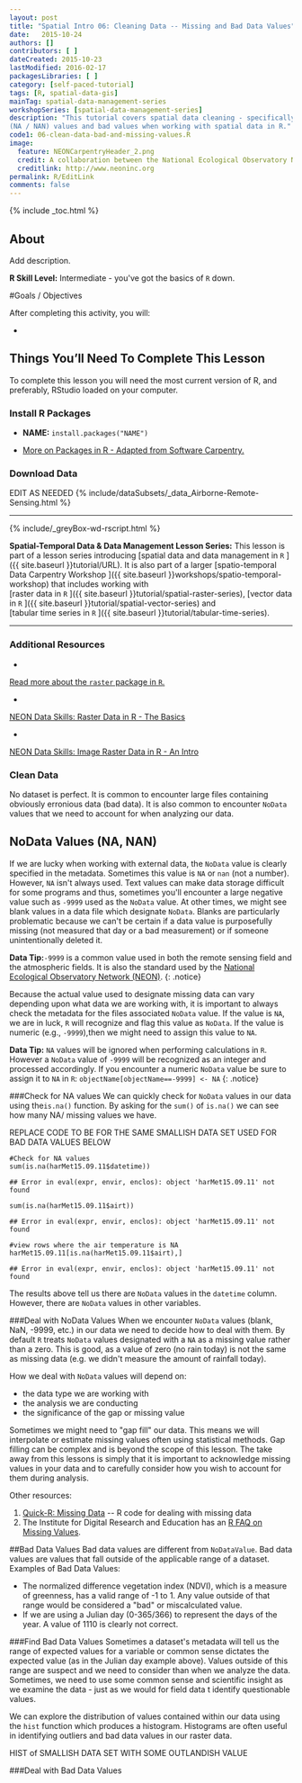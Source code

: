 ```yaml
---
layout: post
title: "Spatial Intro 06: Cleaning Data -- Missing and Bad Data Values"
date:   2015-10-24
authors: []
contributors: [ ]
dateCreated: 2015-10-23
lastModified: 2016-02-17
packagesLibraries: [ ]
category: [self-paced-tutorial] 
tags: [R, spatial-data-gis]
mainTag: spatial-data-management-series
workshopSeries: [spatial-data-management-series]
description: "This tutorial covers spatial data cleaning - specifically dealing with missing 
(NA / NAN) values and bad values when working with spatial data in R."
code1: 06-clean-data-bad-and-missing-values.R
image:
  feature: NEONCarpentryHeader_2.png
  credit: A collaboration between the National Ecological Observatory Network (NEON) and Data Carpentry
  creditlink: http://www.neoninc.org
permalink: R/EditLink
comments: false
---
```


{% include _toc.html %}

## About
Add description.

**R Skill Level:** Intermediate - you've got the basics of `R` down.

<div id="objectives" markdown="1">

#Goals / Objectives

After completing this activity, you will:

* 


## Things You’ll Need To Complete This Lesson
To complete this lesson you will need the most current version of R, and 
preferably, RStudio loaded on your computer.

### Install R Packages

* **NAME:** `install.packages("NAME")`

* [More on Packages in R - Adapted from Software Carpentry.]({{site.baseurl}}R/Packages-In-R/)

### Download Data
EDIT AS NEEDED
{% include/dataSubsets/_data_Airborne-Remote-Sensing.html %}

****

{% include/_greyBox-wd-rscript.html %}

**Spatial-Temporal Data & Data Management Lesson Series:** This lesson is part
of a lesson series introducing
[spatial data and data management in `R` ]({{ site.baseurl }}tutorial/URL).
It is also part of a larger 
[spatio-temporal Data Carpentry Workshop ]({{ site.baseurl }}workshops/spatio-temporal-workshop)
that includes working with  
[raster data in `R` ]({{ site.baseurl }}tutorial/spatial-raster-series),
[vector data in `R` ]({{ site.baseurl }}tutorial/spatial-vector-series)
and  
[tabular time series in `R` ]({{ site.baseurl }}tutorial/tabular-time-series).

****

### Additional Resources

* <a href="http://cran.r-project.org/web/packages/raster/raster.pdf" target="_blank">
Read more about the `raster` package in `R`.</a>
* <a href="http://neondataskills.org/R/Raster-Data-In-R/" target="_blank" >
NEON Data Skills: Raster Data in R - The Basics</a>
* <a href="http://neondataskills.org/R/Image-Raster-Data-In-R/" target="_blank" >
NEON Data Skills: Image Raster Data in R - An Intro</a>

</div>

### Clean Data
No dataset is perfect. It is common to encounter large files containing obviously
erronious data (bad data).  It is also common to encounter `NoData`
values that we need to account for when analyzing our data. 

## NoData Values (NA, NAN)
If we are lucky when working with external data, the `NoData` value is clearly
specified in the metadata. Sometimes this value is `NA` or `nan` (not a number). However, 
`NA` isn't always used. Text values can make data storage difficult for some 
programs and thus, sometimes you'll encounter a large negative value such as
`-9999` used as the `NoData` value. At other times, we might see blank values in
a data file which designate `NoData`. Blanks are particularly problematic
because we can't be certain if a data value is purposefully missing (not
measured that day or a bad measurement) or if someone unintentionally deleted
it.

<i class="fa fa-star"></i> **Data Tip:**`-9999` is a common value used in
both the remote sensing field and the atmospheric fields. It is also
the standard used by the <a href="http://www.neoninc.org" target="_blank"> 
National Ecological Observatory Network (NEON)</a>. 
{: .notice}

Because the actual value used to designate missing data can vary depending upon 
what data we are working with, it is important to always check the metadata for
the files associated `NoData` value. If the value is `NA`, we are in luck, `R`
will recognize and flag this value as `NoData`. If the value is numeric (e.g.,
`-9999`),then we might need to assign this value to `NA`.

<i class="fa fa-star"></i> **Data Tip:** `NA` values will be ignored when
performing calculations in `R`. However a `NoData` value of `-9999` will be
recognized as an integer and processed accordingly. If you encounter a numeric
`NoData` value be sure to assign it to `NA` in `R`:
`objectName[objectName==-9999] <- NA`
{: .notice}

###Check for NA values
We can quickly check for `NoData` values in our data using the`is.na()` 
function. By asking for the `sum()` of `is.na()` we can see how many NA/ missing
values we have. 

REPLACE CODE TO BE FOR THE SAME SMALLISH DATA SET USED FOR BAD DATA VALUES BELOW

    #Check for NA values
    sum(is.na(harMet15.09.11$datetime))

    ## Error in eval(expr, envir, enclos): object 'harMet15.09.11' not found

    sum(is.na(harMet15.09.11$airt))

    ## Error in eval(expr, envir, enclos): object 'harMet15.09.11' not found

    #view rows where the air temperature is NA 
    harMet15.09.11[is.na(harMet15.09.11$airt),]

    ## Error in eval(expr, envir, enclos): object 'harMet15.09.11' not found

The results above tell us there are `NoData` values in the `datetime` column.
However, there are `NoData` values in other variables.  

###Deal with NoData Values
When we encounter `NoData` values (blank, NaN, -9999, etc.) in our data we
need to decide how to deal with them. By default `R` treats `NoData` values
designated
with a `NA` as a missing value rather than a zero. This is good, as a value of 
zero (no rain today) is not the same as missing data (e.g. we didn't measure the 
amount of rainfall today). 

How we deal with `NoData` values will depend on:

* the data type we are working with
* the analysis we are conducting 
* the significance of the gap or missing value

Sometimes we might need to "gap fill" our data. This means we will interpolate 
or estimate missing values often using statistical methods. Gap filling can be 
complex and is beyond the scope of this lesson. The take away from this lessons
is simply that it is important to acknowledge missing values in your data and to 
carefully consider how you wish to account for them during analysis. 

Other resources:

1. <a href="http://www.statmethods.net/input/missingdata.html" target="_blank"> Quick-R: Missing Data</a> 
-- R code for dealing with missing data 
2. The Institute for Digital Research and Education has an <a href="http://www.ats.ucla.edu/stat/r/faq/missing.htm" target="_blank"> R FAQ on Missing Values</a>.

##Bad Data Values
Bad data values are different from `NoDataValue`. Bad data values are values that
fall outside of the applicable range of a dataset. 
Examples of Bad Data Values:

* The normalized difference vegetation index (NDVI), which is a measure of 
greenness, has a valid range of -1 to 1. Any value outside of that range would 
be considered a "bad" or miscalculated value.
* If we are using a Julian day (0-365/366) to represent the days of the year. A value
of 1110 is clearly not correct.

###Find Bad Data Values
Sometimes a dataset's metadata will tell us the range of expected values for a
variable or common sense dictates the expected value (as in the Julian day example above).
Values outside of this range are suspect and we need to consider than
when we analyze the data. Sometimes, we need to use some common sense and
scientific insight as we examine the data - just as we would for field data t
identify questionable values. 

We can explore the distribution of values contained within our data using the 
`hist` function which produces a histogram. Histograms are often useful in 
identifying outliers and bad data values in our raster data.

HIST of SMALLISH DATA SET WITH SOME OUTLANDISH VALUE


###Deal with Bad Data Values





